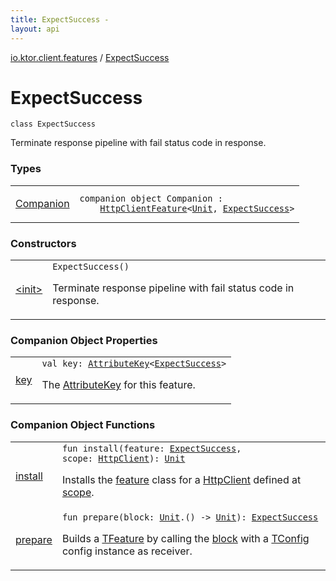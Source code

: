 ```yaml
---
title: ExpectSuccess - 
layout: api
---
```


<div class='api-docs-breadcrumbs'><a href="../index.html">io.ktor.client.features</a> / <a href="./index.html">ExpectSuccess</a></div>

# ExpectSuccess

<div class="signature"><code><span class="keyword">class </span><span class="identifier">ExpectSuccess</span></code></div>

Terminate response pipeline with fail status code in response.

### Types

<table class="api-docs-table">
<tbody>
<tr>
<td markdown="1">

<a href="-companion/index.html">Companion</a>


</td>
<td markdown="1">
<div class="signature"><code><span class="keyword">companion</span> <span class="keyword">object </span><span class="identifier">Companion</span>&nbsp;<span class="symbol">:</span>&nbsp;<br/>&nbsp;&nbsp;&nbsp;&nbsp;<a href="../-http-client-feature/index.html"><span class="identifier">HttpClientFeature</span></a><span class="symbol">&lt;</span><a href="https://kotlinlang.org/api/latest/jvm/stdlib/kotlin/-unit/index.html"><span class="identifier">Unit</span></a><span class="symbol">,</span>&nbsp;<a href="./index.md"><span class="identifier">ExpectSuccess</span></a><span class="symbol">&gt;</span></code></div>

</td>
</tr>
</tbody>
</table>

### Constructors

<table class="api-docs-table">
<tbody>
<tr>
<td markdown="1">

<a href="-init-.html">&lt;init&gt;</a>


</td>
<td markdown="1">
<div class="signature"><code><span class="identifier">ExpectSuccess</span><span class="symbol">(</span><span class="symbol">)</span></code></div>

Terminate response pipeline with fail status code in response.


</td>
</tr>
</tbody>
</table>

### Companion Object Properties

<table class="api-docs-table">
<tbody>
<tr>
<td markdown="1">

<a href="key.html">key</a>


</td>
<td markdown="1">
<div class="signature"><code><span class="keyword">val </span><span class="identifier">key</span><span class="symbol">: </span><a href="../../io.ktor.util/-attribute-key/index.html"><span class="identifier">AttributeKey</span></a><span class="symbol">&lt;</span><a href="./index.md"><span class="identifier">ExpectSuccess</span></a><span class="symbol">&gt;</span></code></div>

The <a href="../../io.ktor.util/-attribute-key/index.html">AttributeKey</a> for this feature.


</td>
</tr>
</tbody>
</table>

### Companion Object Functions

<table class="api-docs-table">
<tbody>
<tr>
<td markdown="1">

<a href="install.html">install</a>


</td>
<td markdown="1">
<div class="signature"><code><span class="keyword">fun </span><span class="identifier">install</span><span class="symbol">(</span><span class="parameterName" id="io.ktor.client.features.ExpectSuccess.Companion$install(io.ktor.client.features.ExpectSuccess, io.ktor.client.HttpClient)/feature">feature</span><span class="symbol">:</span>&nbsp;<a href="./index.md"><span class="identifier">ExpectSuccess</span></a><span class="symbol">, </span><span class="parameterName" id="io.ktor.client.features.ExpectSuccess.Companion$install(io.ktor.client.features.ExpectSuccess, io.ktor.client.HttpClient)/scope">scope</span><span class="symbol">:</span>&nbsp;<a href="../../io.ktor.client/-http-client/index.html"><span class="identifier">HttpClient</span></a><span class="symbol">)</span><span class="symbol">: </span><a href="https://kotlinlang.org/api/latest/jvm/stdlib/kotlin/-unit/index.html"><span class="identifier">Unit</span></a></code></div>

Installs the <a href="-companion/install.html#io.ktor.client.features.ExpectSuccess.Companion$install(io.ktor.client.features.ExpectSuccess, io.ktor.client.HttpClient)/feature">feature</a> class for a <a href="../../io.ktor.client/-http-client/index.html">HttpClient</a> defined at <a href="-companion/install.html#io.ktor.client.features.ExpectSuccess.Companion$install(io.ktor.client.features.ExpectSuccess, io.ktor.client.HttpClient)/scope">scope</a>.


</td>
</tr>
<tr>
<td markdown="1">

<a href="prepare.html">prepare</a>


</td>
<td markdown="1">
<div class="signature"><code><span class="keyword">fun </span><span class="identifier">prepare</span><span class="symbol">(</span><span class="parameterName" id="io.ktor.client.features.ExpectSuccess.Companion$prepare(kotlin.Function1((kotlin.Unit, )))/block">block</span><span class="symbol">:</span>&nbsp;<a href="https://kotlinlang.org/api/latest/jvm/stdlib/kotlin/-unit/index.html"><span class="identifier">Unit</span></a><span class="symbol">.</span><span class="symbol">(</span><span class="symbol">)</span>&nbsp;<span class="symbol">-&gt;</span>&nbsp;<a href="https://kotlinlang.org/api/latest/jvm/stdlib/kotlin/-unit/index.html"><span class="identifier">Unit</span></a><span class="symbol">)</span><span class="symbol">: </span><a href="./index.md"><span class="identifier">ExpectSuccess</span></a></code></div>

Builds a <a href="#">TFeature</a> by calling the <a href="-companion/prepare.html#io.ktor.client.features.ExpectSuccess.Companion$prepare(kotlin.Function1((kotlin.Unit, )))/block">block</a> with a <a href="#">TConfig</a> config instance as receiver.


</td>
</tr>
</tbody>
</table>
